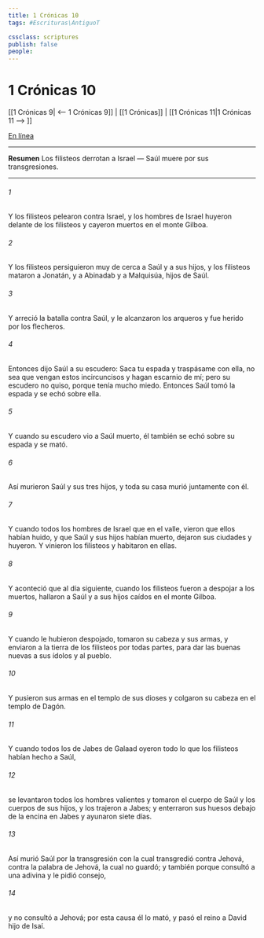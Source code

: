 ```yaml
---
title: 1 Crónicas 10
tags: #Escrituras\AntiguoT

cssclass: scriptures
publish: false
people:
---
```


# 1 Crónicas 10
[[1 Crónicas 9| <-- 1 Crónicas 9]] | [[1 Crónicas]] | [[1 Crónicas 11|1 Crónicas 11 --> ]]

[En línea](https://churchofjesuschrist.org/study/scriptures/ot/1-chr/10?lang=spa)

---
__Resumen__
Los filisteos derrotan a Israel — Saúl muere por sus transgresiones.

---
###### 1 
Y los filisteos pelearon contra Israel, y los hombres de Israel huyeron delante de los filisteos y cayeron muertos en el monte Gilboa.

###### 2 
Y los filisteos persiguieron muy de cerca a Saúl y a sus hijos, y los filisteos mataron a Jonatán, y a Abinadab y a Malquisúa, hijos de Saúl.

###### 3 
Y arreció la batalla contra Saúl, y le alcanzaron los arqueros y fue herido por los flecheros.

###### 4 
Entonces dijo Saúl a su escudero: Saca tu espada y traspásame con ella, no sea que vengan estos incircuncisos y hagan escarnio de mí; pero su escudero no quiso, porque tenía mucho miedo. Entonces Saúl tomó la espada y se echó sobre ella.

###### 5 
Y cuando su escudero vio a Saúl muerto, él también se echó sobre su espada y se mató.

###### 6 
Así murieron Saúl y sus tres hijos, y toda su casa murió juntamente con él.

###### 7 
Y cuando todos los hombres de Israel que  en el valle, vieron que ellos habían huido, y que Saúl y sus hijos habían muerto, dejaron sus ciudades y huyeron. Y vinieron los filisteos y habitaron en ellas.

###### 8 
Y aconteció que al día siguiente, cuando los filisteos fueron a despojar a los muertos, hallaron a Saúl y a sus hijos caídos en el monte Gilboa.

###### 9 
Y cuando le hubieron despojado, tomaron su cabeza y sus armas, y enviaron  a la tierra de los filisteos por todas partes, para dar las buenas nuevas a sus ídolos y al pueblo.

###### 10 
Y pusieron sus armas en el templo de sus dioses y colgaron su cabeza en el templo de Dagón.

###### 11 
Y cuando todos los de Jabes de Galaad oyeron todo lo que los filisteos habían hecho a Saúl,

###### 12 
se levantaron todos los hombres valientes y tomaron el cuerpo de Saúl y los cuerpos de sus hijos, y los trajeron a Jabes; y enterraron sus huesos debajo de la encina en Jabes y ayunaron siete días.

###### 13 
Así murió Saúl por la transgresión con la cual transgredió contra Jehová, contra la palabra de Jehová, la cual no guardó; y también porque consultó a una adivina y le pidió consejo,

###### 14 
y no consultó a Jehová; por esta causa él lo mató, y pasó el reino a David hijo de Isaí.


